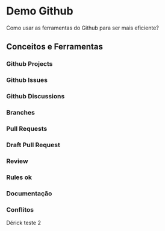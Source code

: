 # Demo Github

Como usar as ferramentas do Github para ser mais eficiente?

## Conceitos e Ferramentas

### Github Projects

### Github Issues

### Github Discussions

### Branches

### Pull Requests

### Draft Pull Request

### Review

### Rules ok

### Documentação

### Conflitos

Dérick teste 2